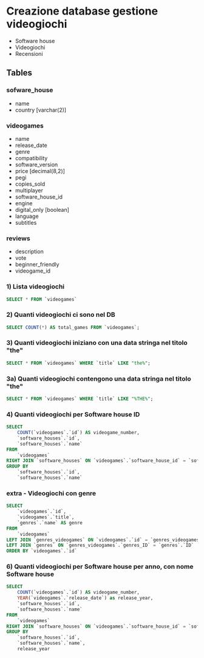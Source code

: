 # Creazione database gestione videogiochi
- Software house
- Videogiochi
- Recensioni

## Tables

### sofware_house
- name
- country [varchar(2)]

### videogames
- name
- release_date
- genre
- compatibility
- software_version
- price [decimal(8,2)]
- pegi
- copies_sold
- multiplayer
- software_house_id
- engine
- digital_only [boolean]
- language
- subtitles

### reviews
- description
- vote
- beginner_friendly
- videogame_id

### 1) Lista videogiochi
```sql
SELECT * FROM `videogames`
```

### 2) Quanti videogiochi ci sono nel DB
```sql
SELECT COUNT(*) AS total_games FROM `videogames`;
```

### 3) Quanti videogiochi iniziano con una data stringa nel titolo "the"
```sql
SELECT * FROM `videogames` WHERE `title` LIKE "the%";
```

### 3a) Quanti videogiochi contengono una data stringa nel titolo "the"
```sql
SELECT * FROM `videogames` WHERE `title` LIKE "%THE%";
```

### 4) Quanti videogiochi per Software house ID
```sql
SELECT
    COUNT(`videogames`.`id`) AS videogame_number,
    `software_houses`.`id`,
    `software_houses`.`name`
FROM
    `videogames`
RIGHT JOIN `software_houses` ON `videogames`.`software_house_id` = `software_houses`.`id`
GROUP BY
	`software_houses`.`id`,
    `software_houses`.`name`
```

### extra - Videogiochi con genre
```sql
SELECT
	`videogames`.`id`,
    `videogames`.`title`,
    `genres`.`name` AS genre
FROM
	`videogames`
LEFT JOIN `genres_videogames` ON `videogames`.`id` = `genres_videogames`.`videogame_ID`
LEFT JOIN `genres` ON `genres_videogames`.`genres_ID` = `genres`.`ID`
ORDER BY `videogames`.`id`
```

### 6) Quanti videogiochi per Software house per anno, con nome Software house
```sql
SELECT
    COUNT(`videogames`.`id`) AS videogame_number,
    YEAR(`videogames`.`release_date`) as release_year,
    `software_houses`.`id`,
    `software_houses`.`name`
FROM
    `videogames`
RIGHT JOIN `software_houses` ON `videogames`.`software_house_id` = `software_houses`.`id`
GROUP BY
	`software_houses`.`id`,
    `software_houses`.`name`,
    release_year
```